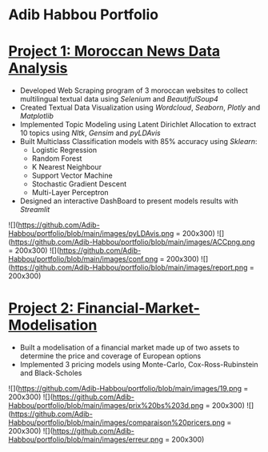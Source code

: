 # Adib Habbou Portfolio

# [Project 1: Moroccan News Data Analysis](https://github.com/Adib-Habbou/moroccan-news-data-analysis)

- Developed Web Scraping program of 3 moroccan websites to collect multilingual textual data using *Selenium* and *BeautifulSoup4*
- Created Textual Data Visualization using *Wordcloud*, *Seaborn*, *Plotly* and *Matplotlib*
- Implemented Topic Modeling using Latent Dirichlet Allocation to extract 10 topics using *Nltk*, *Gensim* and *pyLDAvis*
- Built Multiclass Classification models with 85% accuracy using *Sklearn*:
  - Logistic Regression
  - Random Forest
  - K Nearest Neighbour
  - Support Vector Machine
  - Stochastic Gradient Descent
  - Multi-Layer Perceptron
- Designed an interactive DashBoard to present models results with *Streamlit*

![](https://github.com/Adib-Habbou/portfolio/blob/main/images/pyLDAvis.png = 200x300)
![](https://github.com/Adib-Habbou/portfolio/blob/main/images/ACCpng.png = 200x300)
![](https://github.com/Adib-Habbou/portfolio/blob/main/images/conf.png = 200x300)
![](https://github.com/Adib-Habbou/portfolio/blob/main/images/report.png = 200x300)

# [Project 2: Financial-Market-Modelisation](https://github.com/Adib-Habbou/financial-market-modelisation)

- Built a modelisation of a financial market made up of two assets to determine the price and coverage of European options
- Implemented 3 pricing models using Monte-Carlo, Cox-Ross-Rubinstein and Black-Scholes

![](https://github.com/Adib-Habbou/portfolio/blob/main/images/19.png = 200x300)
![](https://github.com/Adib-Habbou/portfolio/blob/main/images/prix%20bs%203d.png = 200x300)
![](https://github.com/Adib-Habbou/portfolio/blob/main/images/comparaison%20pricers.png = 200x300)
![](https://github.com/Adib-Habbou/portfolio/blob/main/images/erreur.png = 200x300)
